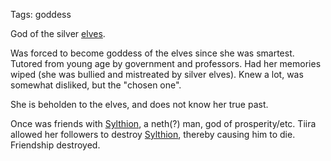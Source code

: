 Tags: goddess

God of the silver [elves](Elves). 

Was forced to become goddess of the elves since she was smartest. Tutored from young age by government and professors. Had her memories wiped (she was bullied and mistreated by silver elves). Knew a lot, was somewhat disliked, but the "chosen one". 

She is beholden to the elves, and does not know her true past.

Once was friends with [Sylthion](Sylthion), a neth(?) man, god of prosperity/etc. Tiira allowed her followers to destroy [Sylthion](Sylthion), thereby causing him to die. Friendship destroyed.